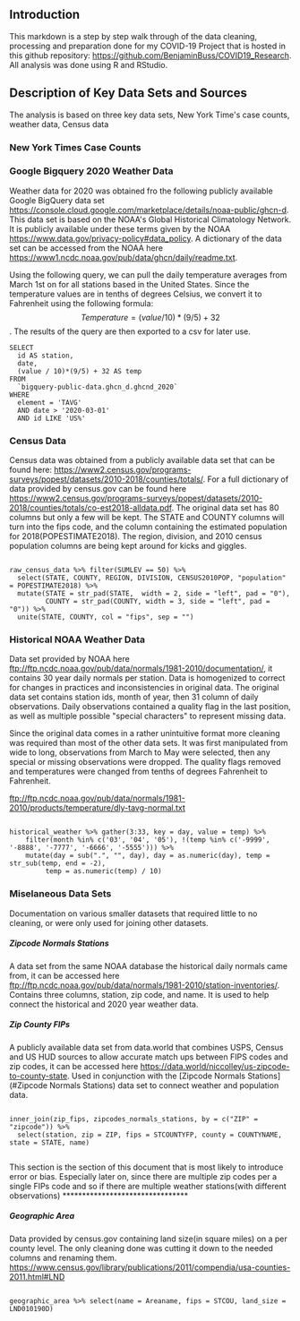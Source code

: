 
## Introduction

This markdown is a step by step walk through of the data cleaning, processing and preparation done for my COVID-19 Project that is hosted in this github repository: <https://github.com/BenjaminBuss/COVID19_Research>. All analysis was done using R and RStudio. 


## Description of Key Data Sets and Sources

The analysis is based on three key data sets, New York Time's case counts, weather data, Census data

### New York Times Case Counts




### Google Bigquery 2020 Weather Data

Weather data for 2020 was obtained fro the following publicly available Google BigQuery data set <https://console.cloud.google.com/marketplace/details/noaa-public/ghcn-d>. This data set is based on the NOAA's Global Historical Climatology Network. It is publicly available under these terms given by the NOAA <https://www.data.gov/privacy-policy#data_policy>. A dictionary of the data set can be accessed from the NOAA here <https://www1.ncdc.noaa.gov/pub/data/ghcn/daily/readme.txt>. 

Using the following query, we can pull the daily temperature averages from March 1st on for all stations based in the United States. Since the temperature values are in tenths of degrees Celsius, we convert it to Fahrenheit using the following formula:
$$Temperature = ( value / 10 ) * ( 9 / 5 ) + 32 $$. The results of the query are then exported to a csv for later use.

```
SELECT 
  id AS station, 
  date, 
  (value / 10)*(9/5) + 32 AS temp 
FROM 
  `bigquery-public-data.ghcn_d.ghcnd_2020` 
WHERE 
  element = 'TAVG' 
  AND date > '2020-03-01' 
  AND id LIKE 'US%'
```


### Census Data

Census data was obtained from a publicly available data set that can be found here: <https://www2.census.gov/programs-surveys/popest/datasets/2010-2018/counties/totals/>. For a full dictionary of data provided by census.gov can be found here <https://www2.census.gov/programs-surveys/popest/datasets/2010-2018/counties/totals/co-est2018-alldata.pdf>. The original data set has 80 columns but only a few will be kept. The STATE and COUNTY columns will turn into the fips code, and the column containing the estimated population for 2018(POPESTIMATE2018). The region, division, and 2010 census population columns are being kept around for kicks and giggles.

```

raw_census_data %>% filter(SUMLEV == 50) %>% 
  select(STATE, COUNTY, REGION, DIVISION, CENSUS2010POP, "population" = POPESTIMATE2018) %>% 
  mutate(STATE = str_pad(STATE,  width = 2, side = "left", pad = "0"), 
         COUNTY = str_pad(COUNTY, width = 3, side = "left", pad = "0")) %>% 
  unite(STATE, COUNTY, col = "fips", sep = "")

```


### Historical NOAA Weather Data

Data set provided by NOAA here <ftp://ftp.ncdc.noaa.gov/pub/data/normals/1981-2010/documentation/>, it contains 30 year daily normals per station. Data is homogenized to correct for changes in practices and inconsistencies in original data. The original data set contains station ids, month of year, then 31 column of daily observations. Daily observations contained a quality flag in the last position, as well as multiple possible "special characters" to represent missing data.

Since the original data comes in a rather unintuitive format more cleaning was required than most of the other data sets.  It was first manipulated from wide to long, observations from March to May were selected, then any special or missing observations were dropped. The quality flags removed and temperatures were changed from tenths of degrees Fahrenheit to Fahrenheit.

<ftp://ftp.ncdc.noaa.gov/pub/data/normals/1981-2010/products/temperature/dly-tavg-normal.txt>

```

historical_weather %>% gather(3:33, key = day, value = temp) %>%
    filter(month %in% c('03', '04', '05'), !(temp %in% c('-9999', '-8888', '-7777', '-6666', '-5555'))) %>%
    mutate(day = sub(".", "", day), day = as.numeric(day), temp = str_sub(temp, end = -2),
         temp = as.numeric(temp) / 10)

```


### Miselaneous Data Sets

Documentation on various smaller datasets that required little to no cleaning, or were only used for joining other datasets.


##### Zipcode Normals Stations

A data set from the same NOAA database the historical daily normals came from, it can be accessed here <ftp://ftp.ncdc.noaa.gov/pub/data/normals/1981-2010/station-inventories/>. Contains three columns, station, zip code, and name. It is used to help connect the historical and 2020 year weather data.


##### Zip County FIPs

A publicly available data set from data.world that combines USPS, Census and US HUD sources to allow accurate match ups between FIPS codes and zip codes, it can be accessed here <https://data.world/niccolley/us-zipcode-to-county-state>. Used in conjunction with the [Zipcode Normals Stations](#Zipcode Normals Stations) data set to connect weather and population data.

```

inner_join(zip_fips, zipcodes_normals_stations, by = c("ZIP" = "zipcode")) %>% 
  select(station, zip = ZIP, fips = STCOUNTYFP, county = COUNTYNAME, state = STATE, name)
  
```

This section is the section of this document that is most likely to introduce error or bias. Especially later on, since there are multiple zip codes per a single FIPs code and so if there are multiple weather stations(with different observations) ********************************


##### Geographic Area

Data provided by census.gov containing land size(in square miles) on a per county level. The only cleaning done was cutting it down to the needed columns and renaming them. <https://www.census.gov/library/publications/2011/compendia/usa-counties-2011.html#LND>

```

geographic_area %>% select(name = Areaname, fips = STCOU, land_size = LND010190D)

```
